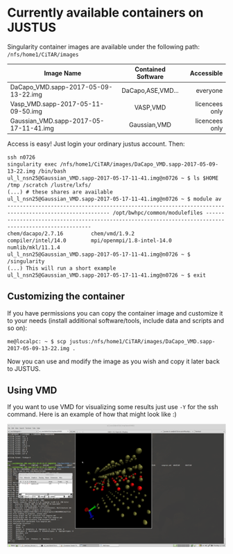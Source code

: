 # Currently available containers on JUSTUS

Singularity container images are available under the following path: `/nfs/home1/CiTAR/images`

| Image Name | Contained Software | Accessible |
|-------|:------------------:|----------------:|
|DaCapo_VMD.sapp-2017-05-09-13-22.img|DaCapo,ASE,VMD...|everyone|
|Vasp_VMD.sapp-2017-05-11-09-50.img|VASP,VMD|licencees only|
|Gaussian_VMD.sapp-2017-05-17-11-41.img|Gaussian,VMD|licencees only|

Access is easy! Just login your ordinary justus account. Then:

    ssh n0726
    singularity exec /nfs/home1/CiTAR/images/DaCapo_VMD.sapp-2017-05-09-13-22.img /bin/bash
    ul_l_nsn25@Gaussian_VMD.sapp-2017-05-17-11-41.img@n0726 ~ $ ls $HOME /tmp /scratch /lustre/lxfs/
    (...) # these shares are available
    ul_l_nsn25@Gaussian_VMD.sapp-2017-05-17-11-41.img@n0726 ~ $ module av
    ------------------------------------------------------------------------------------------------------- /opt/bwhpc/common/modulefiles -------------------------------------------------------------------------------------------------------
    chem/dacapo/2.7.16         chem/vmd/1.9.2             compiler/intel/14.0        mpi/openmpi/1.8-intel-14.0 numlib/mkl/11.1.4
    ul_l_nsn25@Gaussian_VMD.sapp-2017-05-17-11-41.img@n0726 ~ $ /singularity
    (...) This will run a short example
    ul_l_nsn25@Gaussian_VMD.sapp-2017-05-17-11-41.img@n0726 ~ $ exit

## Customizing the container

If you have permissions you can copy the container image and customize it to your needs (install additional software/tools, include data and scripts and so on):

    me@localpc: ~ $ scp justus:/nfs/home1/CiTAR/images/DaCapo_VMD.sapp-2017-05-09-13-22.img .
    
Now you can use and modify the image as you wish and copy it later back to JUSTUS.

## Using VMD

If you want to use VMD for visualizing some results just use `-Y` for the ssh command.
Here is an example of how that might look like :)

![Vasp and VMD](VASP_and_VMD.png)
